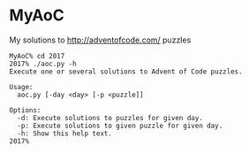 # MyAoC
My solutions to http://adventofcode.com/ puzzles

```
MyAoC% cd 2017
2017% ./aoc.py -h
Execute one or several solutions to Advent of Code puzzles.

Usage:
  aoc.py [-day <day> [-p <puzzle]]

Options:
  -d: Execute solutions to puzzles for given day.
  -p: Execute solutions to given puzzle for given day.
  -h: Show this help text.
2017%
```
